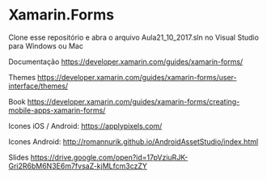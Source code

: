 # Xamarin.Forms

Clone esse repositório e abra o arquivo Aula21_10_2017.sln no Visual Studio para Windows ou Mac

Documentação https://developer.xamarin.com/guides/xamarin-forms/

Themes https://developer.xamarin.com/guides/xamarin-forms/user-interface/themes/

Book https://developer.xamarin.com/guides/xamarin-forms/creating-mobile-apps-xamarin-forms/

Icones iOS / Android: https://applypixels.com/

Icones Android: http://romannurik.github.io/AndroidAssetStudio/index.html

Slides https://drive.google.com/open?id=17pVziuRJK-Gri2R6bM6N3E6m7fvsaZ-kjMLfcm3czZY
